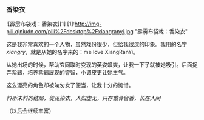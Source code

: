 ### 香染衣

![霹雳布袋戏：香染衣][1]
[1]:http://img-pili.qiniudn.com/pili%2Fdesktop%2Fxiangranyi.jpg "霹雳布袋戏：香染衣"

这是我非常喜欢的一个人物，虽然戏份很少，但给我很深的印象。我用的名字*xiangry*，就是从她的名字来的：me love XiangRanYi。

从她出场的时候，帮助玄同取时变现的英姿飒爽，让我一下子就被她吸引。后面捉弄紫鷨，培养紫鷨展现的睿智，小调皮更让她生气。

这么漂亮的角色却被匆匆发了便当，让我十分的惋惜。

_料所未料的结局，徒见染衣，人归虚无，只存傲骨留香，长在人间_

（以后会继续丰富）